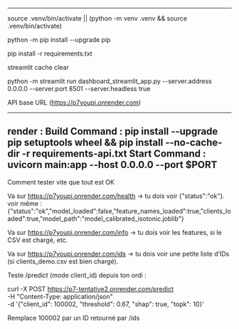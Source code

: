 
-----------------

source .venv/bin/activate || (python -m venv .venv && source .venv/bin/activate)

python -m pip install --upgrade pip

pip install -r requirements.txt

streamlit cache clear

python -m streamlit run dashboard_streamlit_app.py --server.address 0.0.0.0 --server.port 8501 --server.headless true


API base URL 
(https://p7youpi.onrender.com)

-----------
render : 
Build Command : pip install --upgrade pip setuptools wheel && pip install --no-cache-dir -r requirements-api.txt
Start Command : uvicorn main:app --host 0.0.0.0 --port $PORT
-------------

Comment tester vite que tout est OK

Va sur https://p7youpi.onrender.com/health → tu dois voir {"status":"ok"}. voir même : {"status":"ok","model_loaded":false,"feature_names_loaded":true,"clients_loaded":true,"model_path":"model_calibrated_isotonic.joblib"}

Va sur https://p7youpi.onrender.com/info → tu dois voir les features, si le CSV est chargé, etc.

Va sur https://p7youpi.onrender.com/ids → tu dois voir une petite liste d’IDs (si clients_demo.csv est bien chargé).

Teste /predict (mode client_id) depuis ton ordi :

curl -X POST https://p7-tentative2.onrender.com/predict \
  -H "Content-Type: application/json" \
  -d '{"client_id": 100002, "threshold": 0.67, "shap": true, "topk": 10}'


Remplace 100002 par un ID retourné par /ids
